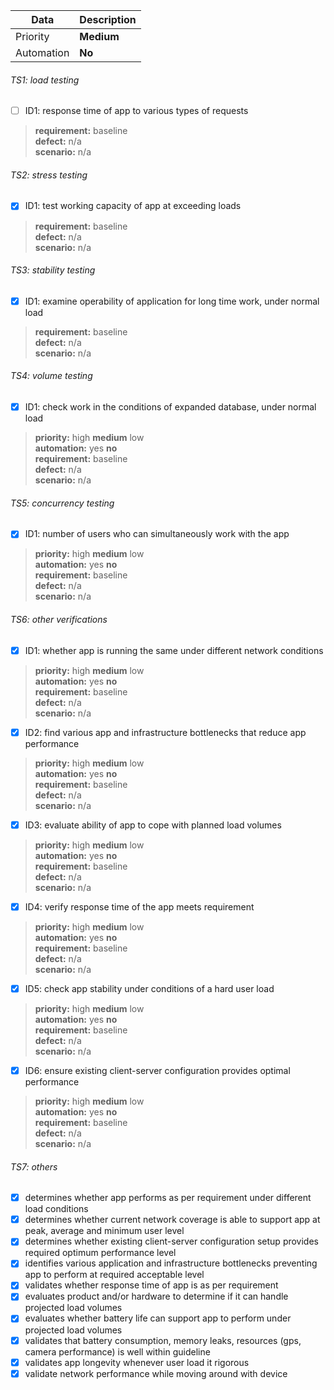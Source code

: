 | Data | Description |
| ----------- | ----------- |
| Priority | **Medium** |
| Automation | **No** |



###### TS1: load testing
- [ ] ID1: response time of app to various types of requests

> **requirement:** baseline  
> **defect:** n/a  
> **scenario:** n/a

###### TS2: stress testing
- [x] ID1: test working capacity of app at exceeding loads  

> **requirement:** baseline  
> **defect:** n/a  
> **scenario:** n/a

###### TS3: stability testing
- [x] ID1: examine operability of application for long time work, under normal load

> **requirement:** baseline  
> **defect:** n/a  
> **scenario:** n/a

###### TS4: volume testing
- [x] ID1: check work in the conditions of expanded database, under normal load

> **priority:** high **medium** low  
> **automation:** yes **no**  
> **requirement:** baseline  
> **defect:** n/a  
> **scenario:** n/a

###### TS5: concurrency testing
- [x] ID1: number of users who can simultaneously work with the app

> **priority:** high **medium** low  
> **automation:** yes **no**  
> **requirement:** baseline  
> **defect:** n/a  
> **scenario:** n/a

###### TS6: other verifications
- [x] ID1: whether app is running the same under different network conditions  

> **priority:** high **medium** low  
> **automation:** yes **no**  
> **requirement:** baseline  
> **defect:** n/a  
> **scenario:** n/a

- [x] ID2: find various app and infrastructure bottlenecks that reduce app performance

> **priority:** high **medium** low  
> **automation:** yes **no**  
> **requirement:** baseline  
> **defect:** n/a  
> **scenario:** n/a

- [x] ID3: evaluate ability of app to cope with planned load volumes

> **priority:** high **medium** low  
> **automation:** yes **no**  
> **requirement:** baseline  
> **defect:** n/a  
> **scenario:** n/a

- [x] ID4: verify response time of the app meets requirement

> **priority:** high **medium** low  
> **automation:** yes **no**  
> **requirement:** baseline  
> **defect:** n/a  
> **scenario:** n/a

- [x] ID5: check app stability under conditions of a hard user load

> **priority:** high **medium** low  
> **automation:** yes **no**  
> **requirement:** baseline  
> **defect:** n/a  
> **scenario:** n/a

- [x] ID6: ensure existing client-server configuration provides optimal performance

> **priority:** high **medium** low  
> **automation:** yes **no**  
> **requirement:** baseline  
> **defect:** n/a  
> **scenario:** n/a

###### TS7: others
- [x] determines whether app performs as per requirement under different load conditions
- [x] determines whether current network coverage is able to support app at peak, average and minimum user level
- [x] determines whether existing client-server configuration setup provides required optimum performance level
- [x] identifies various application and infrastructure bottlenecks preventing app to perform at required acceptable level
- [x] validates whether response time of app is as per requirement
- [x] evaluates product and/or hardware to determine if it can handle projected load volumes
- [x] evaluates whether battery life can support app to perform under projected load volumes
- [x] validates that battery consumption, memory leaks, resources (gps, camera performance) is well within guideline
- [x] validates app longevity whenever user load it rigorous
- [x] validate network performance while moving around with device
